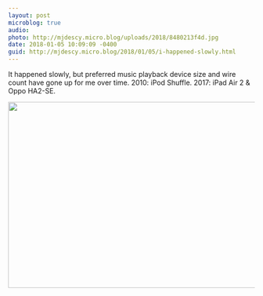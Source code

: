 ```yaml
---
layout: post
microblog: true
audio: 
photo: http://mjdescy.micro.blog/uploads/2018/8480213f4d.jpg
date: 2018-01-05 10:09:09 -0400
guid: http://mjdescy.micro.blog/2018/01/05/i-happened-slowly.html
---
```

It happened slowly, but preferred music playback device size and wire count have gone up for me over time. 2010: iPod Shuffle. 2017: iPad Air 2 & Oppo HA2-SE.

<img src="http://mjdescy.micro.blog/uploads/2018/8480213f4d.jpg" width="600" height="379" />
